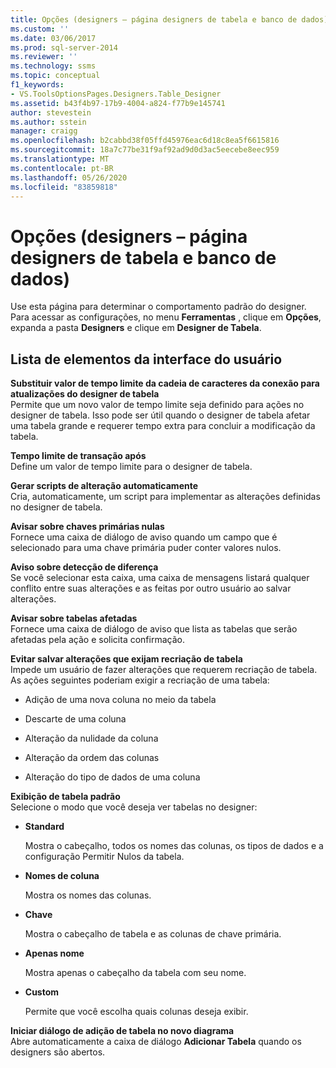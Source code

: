 ```yaml
---
title: Opções (designers – página designers de tabela e banco de dados) | Microsoft Docs
ms.custom: ''
ms.date: 03/06/2017
ms.prod: sql-server-2014
ms.reviewer: ''
ms.technology: ssms
ms.topic: conceptual
f1_keywords:
- VS.ToolsOptionsPages.Designers.Table_Designer
ms.assetid: b43f4b97-17b9-4004-a824-f77b9e145741
author: stevestein
ms.author: sstein
manager: craigg
ms.openlocfilehash: b2cabbd38f05ffd45976eac6d18c8ea5f6615816
ms.sourcegitcommit: 18a7c77be31f9af92ad9d0d3ac5eecebe8eec959
ms.translationtype: MT
ms.contentlocale: pt-BR
ms.lasthandoff: 05/26/2020
ms.locfileid: "83859818"
---
```

# <a name="options-designers-table-and-database-designers-page"></a>Opções (designers – página designers de tabela e banco de dados)
  Use esta página para determinar o comportamento padrão do designer. Para acessar as configurações, no menu **Ferramentas** , clique em **Opções**, expanda  a pasta **Designers** e clique em **Designer de Tabela**.  
  
## <a name="ui-element-list"></a>Lista de elementos da interface do usuário  
 **Substituir valor de tempo limite da cadeia de caracteres da conexão para atualizações do designer de tabela**  
 Permite que um novo valor de tempo limite seja definido para ações no designer de tabela. Isso pode ser útil quando o designer de tabela afetar uma tabela grande e requerer tempo extra para concluir a modificação da tabela.  
  
 **Tempo limite de transação após**  
 Define um valor de tempo limite para o designer de tabela.  
  
 **Gerar scripts de alteração automaticamente**  
 Cria, automaticamente, um script para implementar as alterações definidas no designer de tabela.  
  
 **Avisar sobre chaves primárias nulas**  
 Fornece uma caixa de diálogo de aviso quando um campo que é selecionado para uma chave primária puder conter valores nulos.  
  
 **Aviso sobre detecção de diferença**  
 Se você selecionar esta caixa, uma caixa de mensagens listará qualquer conflito entre suas alterações e as feitas por outro usuário ao salvar alterações.  
  
 **Avisar sobre tabelas afetadas**  
 Fornece uma caixa de diálogo de aviso que lista as tabelas que serão afetadas pela ação e solicita confirmação.  
  
 **Evitar salvar alterações que exijam recriação de tabela**  
 Impede um usuário de fazer alterações que requerem recriação de tabela. As ações seguintes poderiam exigir a recriação de uma tabela:  
  
-   Adição de uma nova coluna no meio da tabela  
  
-   Descarte de uma coluna  
  
-   Alteração da nulidade da coluna  
  
-   Alteração da ordem das colunas  
  
-   Alteração do tipo de dados de uma coluna  
  
 **Exibição de tabela padrão**  
 Selecione o modo que você deseja ver tabelas no designer:  
  
-   **Standard**  
  
     Mostra o cabeçalho, todos os nomes das colunas, os tipos de dados e a configuração Permitir Nulos da tabela.  
  
-   **Nomes de coluna**  
  
     Mostra os nomes das colunas.  
  
-   **Chave**  
  
     Mostra o cabeçalho de tabela e as colunas de chave primária.  
  
-   **Apenas nome**  
  
     Mostra apenas o cabeçalho da tabela com seu nome.  
  
-   **Custom**  
  
     Permite que você escolha quais colunas deseja exibir.  
  
 **Iniciar diálogo de adição de tabela no novo diagrama**  
 Abre automaticamente a caixa de diálogo **Adicionar Tabela** quando os designers são abertos.  
  
  
